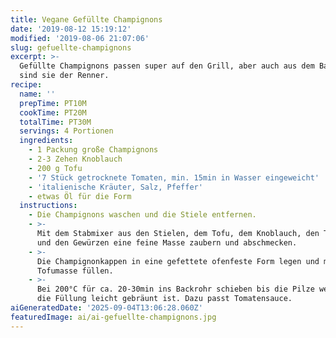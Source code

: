 ```yaml
---
title: Vegane Gefüllte Champignons
date: '2019-08-12 15:19:12'
modified: '2019-08-06 21:07:06'
slug: gefuellte-champignons
excerpt: >-
  Gefüllte Champignons passen super auf den Grill, aber auch aus dem Backrohr
  sind sie der Renner. 
recipe:
  name: ''
  prepTime: PT10M
  cookTime: PT20M
  totalTime: PT30M
  servings: 4 Portionen
  ingredients:
    - 1 Packung große Champignons
    - 2-3 Zehen Knoblauch
    - 200 g Tofu
    - '7 Stück getrocknete Tomaten, min. 15min in Wasser eingeweicht'
    - 'italienische Kräuter, Salz, Pfeffer'
    - etwas Öl für die Form
  instructions:
    - Die Champignons waschen und die Stiele entfernen.
    - >-
      Mit dem Stabmixer aus den Stielen, dem Tofu, dem Knoblauch, den Tomaten
      und den Gewürzen eine feine Masse zaubern und abschmecken.
    - >-
      Die Champignonkappen in eine gefettete ofenfeste Form legen und mit der
      Tofumasse füllen.
    - >-
      Bei 200°C für ca. 20-30min ins Backrohr schieben bis die Pilze weich und
      die Füllung leicht gebräunt ist. Dazu passt Tomatensauce.
aiGeneratedDate: '2025-09-04T13:06:28.060Z'
featuredImage: ai/ai-gefuellte-champignons.jpg
---
```


